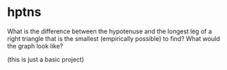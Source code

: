 # hptns
What is the difference between the hypotenuse and the longest leg of a right triangle that is the smallest (empirically possible) to find? What would the graph look like?

(this is just a basic project)
